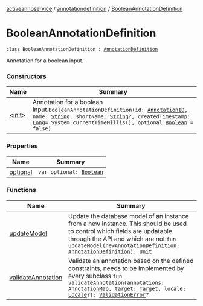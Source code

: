 [activeannoservice](../../index.md) / [annotationdefinition](../index.md) / [BooleanAnnotationDefinition](./index.md)

# BooleanAnnotationDefinition

`class BooleanAnnotationDefinition : `[`AnnotationDefinition`](../-annotation-definition/index.md)

Annotation for a boolean input.

### Constructors

| Name | Summary |
|---|---|
| [&lt;init&gt;](-init-.md) | Annotation for a boolean input.`BooleanAnnotationDefinition(id: `[`AnnotationID`](../-annotation-i-d.md)`, name: `[`String`](https://kotlinlang.org/api/latest/jvm/stdlib/kotlin/-string/index.html)`, shortName: `[`String`](https://kotlinlang.org/api/latest/jvm/stdlib/kotlin/-string/index.html)`?, createdTimestamp: `[`Long`](https://kotlinlang.org/api/latest/jvm/stdlib/kotlin/-long/index.html)` = System.currentTimeMillis(), optional: `[`Boolean`](https://kotlinlang.org/api/latest/jvm/stdlib/kotlin/-boolean/index.html)` = false)` |

### Properties

| Name | Summary |
|---|---|
| [optional](optional.md) | `var optional: `[`Boolean`](https://kotlinlang.org/api/latest/jvm/stdlib/kotlin/-boolean/index.html) |

### Functions

| Name | Summary |
|---|---|
| [updateModel](update-model.md) | Update the database model of an instance from a new instance. This should be used to control which fields are updatable through the API and which are not.`fun updateModel(newAnnotationDefinition: `[`AnnotationDefinition`](../-annotation-definition/index.md)`): `[`Unit`](https://kotlinlang.org/api/latest/jvm/stdlib/kotlin/-unit/index.html) |
| [validateAnnotation](validate-annotation.md) | Validate an annotation based on the defined constraints, needs to be implemented by every subclass.`fun validateAnnotation(annotations: `[`AnnotationMap`](../../document.annotation/-annotation-map.md)`, target: `[`Target`](../../annotationdefinition.target/-target/index.md)`, locale: `[`Locale`](https://docs.oracle.com/javase/6/docs/api/java/util/Locale.html)`?): `[`ValidationError`](../../api.annotate.dto/-validation-error/index.md)`?` |
